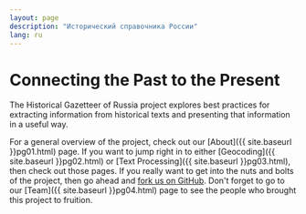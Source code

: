 ```yaml
---
layout: page
description: "Исторический справочника России"
lang: ru
---
```


Connecting the Past to the Present
==================================
The Historical Gazetteer of Russia project explores best practices for extracting information from historical texts and presenting that information in a useful way.  
  
For a general overview of the project, check out our [About]({{ site.baseurl }}pg01.html) page. If you want to jump right in to either [Geocoding]({{ site.baseurl }}pg02.html) or [Text Processing]({{ site.baseurl }}pg03.html), then check out those pages. If you really want to get into the nuts and bolts of the project, then go ahead and [fork us on GitHub](https://github.com/jaguillette/fungHGR). Don't forget to go to our [Team]({{ site.baseurl }}pg04.html) page to see the people who brought this project to fruition.

<!--
{% for post in paginator.posts %}
<div class="post-preview">
    <a href="{{ post.url | prepend: site.baseurl }}">
        <h2 class="post-title">            {{ post.title }}
        </h2>
        {% if post.subtitle %}
        <h3 class="post-subtitle">
            {{ post.subtitle }}
        </h3>
        {% endif %}
    </a>
    <p class="post-meta">Posted by {% if post.author %}{{ post.author }}{% else %}{{ site.title }}{% endif %} on {{ post.date | date: "%B %-d, %Y" }}</p>
</div>
<hr>
{% endfor %}
-->
<!-- Pager -->
<!--
{% if paginator.total_pages > 1 %}
<ul class="pager">
    {% if paginator.previous_page %}
    <li class="previous">
        <a href="{{ paginator.previous_page_path | prepend: site.baseurl | replace: '//', '/' }}">&larr; Newer Posts</a>
    </li>
    {% endif %}
    {% if paginator.next_page %}
    <li class="next">
        <a href="{{ paginator.next_page_path | prepend: site.baseurl | replace: '//', '/' }}">Older Posts &rarr;</a>
    </li>
    {% endif %}
</ul>
{% endif %}
-->
